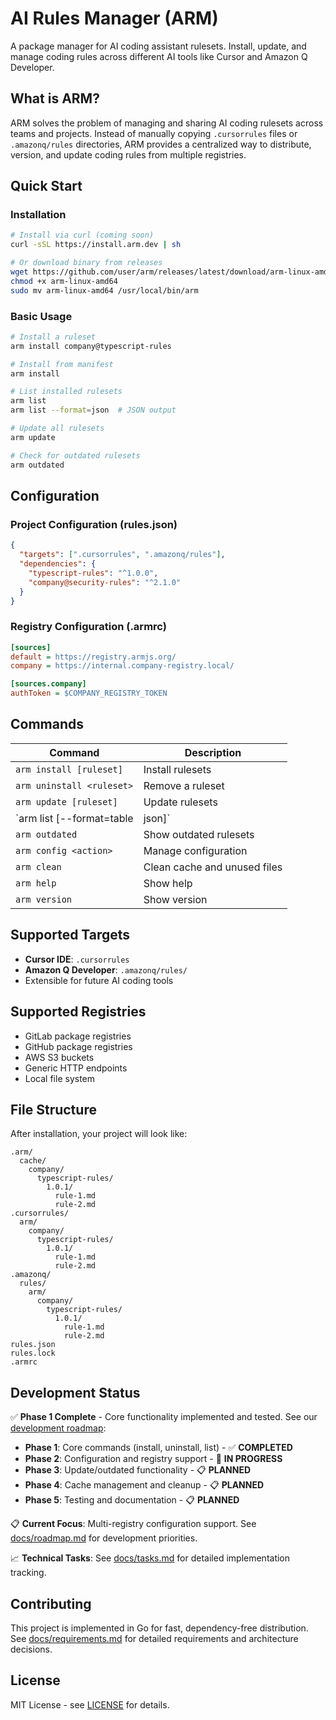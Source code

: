 # AI Rules Manager (ARM)

A package manager for AI coding assistant rulesets. Install, update, and manage coding rules across different AI tools like Cursor and Amazon Q Developer.

## What is ARM?

ARM solves the problem of managing and sharing AI coding rulesets across teams and projects. Instead of manually copying `.cursorrules` files or `.amazonq/rules` directories, ARM provides a centralized way to distribute, version, and update coding rules from multiple registries.

## Quick Start

### Installation

```bash
# Install via curl (coming soon)
curl -sSL https://install.arm.dev | sh

# Or download binary from releases
wget https://github.com/user/arm/releases/latest/download/arm-linux-amd64
chmod +x arm-linux-amd64
sudo mv arm-linux-amd64 /usr/local/bin/arm
```

### Basic Usage

```bash
# Install a ruleset
arm install company@typescript-rules

# Install from manifest
arm install

# List installed rulesets
arm list
arm list --format=json  # JSON output

# Update all rulesets
arm update

# Check for outdated rulesets
arm outdated
```

## Configuration

### Project Configuration (rules.json)

```json
{
  "targets": [".cursorrules", ".amazonq/rules"],
  "dependencies": {
    "typescript-rules": "^1.0.0",
    "company@security-rules": "^2.1.0"
  }
}
```

### Registry Configuration (.armrc)

```ini
[sources]
default = https://registry.armjs.org/
company = https://internal.company-registry.local/

[sources.company]
authToken = $COMPANY_REGISTRY_TOKEN
```

## Commands

| Command | Description |
|---------|-------------|
| `arm install [ruleset]` | Install rulesets |
| `arm uninstall <ruleset>` | Remove a ruleset |
| `arm update [ruleset]` | Update rulesets |
| `arm list [--format=table|json]` | List installed rulesets |
| `arm outdated` | Show outdated rulesets |
| `arm config <action>` | Manage configuration |
| `arm clean` | Clean cache and unused files |
| `arm help` | Show help |
| `arm version` | Show version |

## Supported Targets

- **Cursor IDE**: `.cursorrules`
- **Amazon Q Developer**: `.amazonq/rules/`
- Extensible for future AI coding tools

## Supported Registries

- GitLab package registries
- GitHub package registries
- AWS S3 buckets
- Generic HTTP endpoints
- Local file system

## File Structure

After installation, your project will look like:

```
.arm/
  cache/
    company/
      typescript-rules/
        1.0.1/
          rule-1.md
          rule-2.md
.cursorrules/
  arm/
    company/
      typescript-rules/
        1.0.1/
          rule-1.md
          rule-2.md
.amazonq/
  rules/
    arm/
      company/
        typescript-rules/
          1.0.1/
            rule-1.md
            rule-2.md
rules.json
rules.lock
.armrc
```

## Development Status

✅ **Phase 1 Complete** - Core functionality implemented and tested. See our [development roadmap](docs/roadmap.md):

- **Phase 1**: Core commands (install, uninstall, list) - ✅ **COMPLETED**
- **Phase 2**: Configuration and registry support - 🚧 **IN PROGRESS**
- **Phase 3**: Update/outdated functionality - 📋 **PLANNED**
- **Phase 4**: Cache management and cleanup - 📋 **PLANNED**
- **Phase 5**: Testing and documentation - 📋 **PLANNED**

📋 **Current Focus**: Multi-registry configuration support. See [docs/roadmap.md](docs/roadmap.md) for development priorities.

📈 **Technical Tasks**: See [docs/tasks.md](docs/tasks.md) for detailed implementation tracking.

## Contributing

This project is implemented in Go for fast, dependency-free distribution. See [docs/requirements.md](docs/requirements.md) for detailed requirements and architecture decisions.

## License

MIT License - see [LICENSE](LICENSE) for details.
